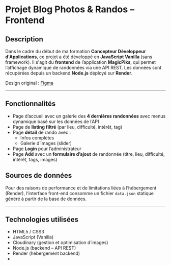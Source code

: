 # Projet Blog Photos & Randos – Frontend

## Description
Dans le cadre du début de ma formation **Concepteur Développeur d'Applications**, ce projet a été développé en **JavaScript Vanilla** (sans framework). Il s'agit du **frontend** de l’application **MagicPiks**, qui permet l’affichage dynamique de randonnées via une API REST. Les données sont récupérées depuis un backend **Node.js** déployé sur **Render**.

Design original : [Figma](https://www.figma.com/design/GC5v95K5CKXshqJNZi0CTG/projet_formation?node-id=3-1682&t=Nt0IzPanDyLM6y2a-0)

---

## Fonctionnalités

- Page d’accueil avec un galerie des **4 dernières randonnées** avec menus dynamique basé sur les données de l’API 
- Page de **listing filtré** (par lieu, difficulté, intérêt, tag)
- Page **détail** de rando avec :
  - Infos complètes
  - Galerie d’images (slider)
- Page **Login** pour l’administrateur
- Page **Add** avec un **formulaire d’ajout** de randonnée (titre, lieu, difficulté, intérêt, tags, images)

## Sources de données

Pour des raisons de performance et de limitations liées à l’hébergement (Render), l’interface front-end consomme un fichier `data.json` statique généré à partir de la base de données.


---

## Technologies utilisées

- HTML5 / CSS3
- JavaScript (Vanilla)
- Cloudinary (gestion et optimisation d’images)
- Node.js (backend – API REST)
- Render (hébergement backend)
- 